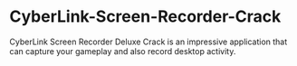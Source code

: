 # CyberLink-Screen-Recorder-Crack
CyberLink Screen Recorder Deluxe Crack is an impressive application that can capture your gameplay and also record desktop activity.
